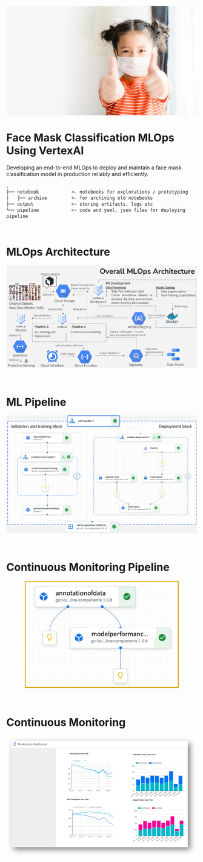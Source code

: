<p align="center">
  <img src="output/pictures/mask_thumbs_up.jpg">
</p>

# Face Mask Classification MLOps Using VertexAI

Developing an end-to-end MLOps to deploy and maintain a face mask classification model in production reliably and efficiently.


```
.
├── notebook            <- notebooks for explorations / prototyping
│   ├── archive         <- for archiving old notebooks
├── output              <- storing artifacts, logs etc
└── pipeline            <- code and yaml, json files for deploying pipeline 
```
<br>

# MLOps Architecture
<p align="center">
  <img src="output\pictures\mlops_architecture.PNG">
</p>

<br>

# ML Pipeline
<p align="center">
  <img src="output\pictures\ml_pipeline.PNG">
</p>

<br>

# Continuous Monitoring Pipeline
<p align="center">
  <img src="output\pictures\CM_Pipeline.png">
</p>

<br>

# Continuous Monitoring
<p align="center">
  <img src="output\pictures\dashboard.png">
</p>
